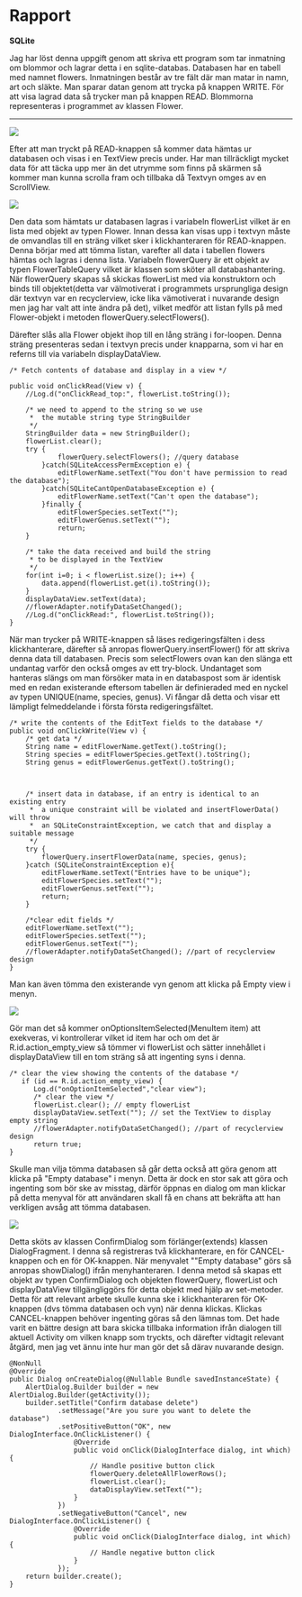 
# Rapport

**SQLite**

Jag har löst denna uppgift genom att skriva ett program som tar inmatning om blommor och lagrar detta i en sqlite-databas. Databasen har en tabell med namnet flowers. Inmatningen består av tre fält där man matar in namn, art och släkte. Man sparar datan genom att trycka på knappen WRITE. För att visa lagrad data så trycker man på knappen READ. Blommorna representeras i programmet av klassen Flower.

----
![](base_ui.png)

Efter att man tryckt på READ-knappen så kommer data hämtas ur databasen och visas i en TextView precis under. Har man tillräckligt mycket data för att täcka upp mer än det utrymme som finns på skärmen så kommer man kunna scrolla fram och tillbaka då Textvyn omges av en ScrollView. 

![](display_data.png)

Den data som hämtats ur databasen lagras i variabeln flowerList vilket är en lista med objekt av typen Flower. Innan dessa kan visas upp i textvyn måste de omvandlas till en sträng vilket sker i klickhanteraren för READ-knappen. Denna börjar med att tömma listan, varefter all data i tabellen flowers hämtas och lagras i denna lista. Variabeln flowerQuery är ett objekt av typen FlowerTableQuery vilket är klassen som sköter all databashantering. När flowerQuery skapas så skickas flowerList med via konstruktorn och binds till objektet(detta var välmotiverat i programmets ursprungliga design där textvyn var en recyclerview, icke lika vämotiverat i nuvarande design men jag har valt att inte ändra på det), vilket medför att listan fylls på med Flower-objekt i metoden flowerQuery.selectFlowers(). 

Därefter slås alla Flower objekt ihop till en lång sträng i for-loopen. Denna sträng presenteras sedan i textvyn precis under knapparna, som vi har en referns till via variabeln displayDataView.   

```
/* Fetch contents of database and display in a view */

public void onClickRead(View v) {
    //Log.d("onClickRead_top:", flowerList.toString());
    
    /* we need to append to the string so we use 
     *  the mutable string type StringBuilder
     */
    StringBuilder data = new StringBuilder(); 
    flowerList.clear();
    try {
            flowerQuery.selectFlowers(); //query database
        }catch(SQLiteAccessPermException e) {
            editFlowerName.setText("You don't have permission to read the database");
        }catch(SQLiteCantOpenDatabaseException e) {
            editFlowerName.setText("Can't open the database");
        }finally {
            editFlowerSpecies.setText("");
            editFlowerGenus.setText("");
            return;
    }
    
    /* take the data received and build the string 
     * to be displayed in the TextView
     */ 
    for(int i=0; i < flowerList.size(); i++) {
        data.append(flowerList.get(i).toString());
    }
    displayDataView.setText(data);
    //flowerAdapter.notifyDataSetChanged();
    //Log.d("onClickRead:", flowerList.toString());
}
```

När man trycker på WRITE-knappen så läses redigeringsfälten i dess klickhanterare, därefter så anropas flowerQuery.insertFlower() för att skriva denna data till databasen. Precis som selectFlowers ovan kan den slänga ett undantag varför den också omges av ett try-block. Undantaget som hanteras slängs om man försöker mata in en databaspost som är identisk med en redan existerande eftersom tabellen är definieraded med en nyckel av typen UNIQUE(name, species, genus). Vi fångar då detta och visar ett lämpligt felmeddelande i första första redigeringsfältet.   

```
/* write the contents of the EditText fields to the database */
public void onClickWrite(View v) {
    /* get data */
    String name = editFlowerName.getText().toString();
    String species = editFlowerSpecies.getText().toString();
    String genus = editFlowerGenus.getText().toString();

    

    /* insert data in database, if an entry is identical to an existing entry
     *  a unique constraint will be violated and insertFlowerData() will throw 
     *  an SQLiteConstraintException, we catch that and display a suitable message
     */
    try {
        flowerQuery.insertFlowerData(name, species, genus);
    }catch (SQLiteConstraintException e){
        editFlowerName.setText("Entries have to be unique");
        editFlowerSpecies.setText("");
        editFlowerGenus.setText("");
        return;
    }

    /*clear edit fields */
    editFlowerName.setText("");
    editFlowerSpecies.setText("");
    editFlowerGenus.setText("");
    //flowerAdapter.notifyDataSetChanged(); //part of recyclerview design
}
```

Man kan även tömma den existerande vyn genom att klicka på Empty view i menyn.

![](empty_view.png)   

Gör man det så kommer onOptionsItemSelected(MenuItem item) att exekveras, vi kontrollerar vilket id item har och om det är R.id.action_empty_view så tömmer vi flowerList och sätter innehållet i displayDataView till en tom sträng så att ingenting syns i denna.   

```
/* clear the view showing the contents of the database */
   if (id == R.id.action_empty_view) {
      Log.d("onOptionItemSelected","clear view");
      /* clear the view */
      flowerList.clear(); // empty flowerList
      displayDataView.setText(""); // set the TextView to display empty string
      //flowerAdapter.notifyDataSetChanged(); //part of recyclerview design
      return true;
}
```

Skulle man vilja tömma databasen så går detta också att göra genom att klicka på "Empty database" i menyn. Detta är dock en stor sak att göra och ingenting som bör ske av misstag, därför öppnas en dialog om man klickar på detta menyval för att användaren skall få en chans att bekräfta att han verkligen avsåg att tömma databasen. 

![](empty_database.png)

Detta sköts av klassen ConfirmDialog som förlänger(extends) klassen DialogFragment. I denna så registreras två klickhanterare, en för CANCEL-knappen och en för OK-knappen. När menyvalet ""Empty database" görs så anropas showDialog() ifrån menyhanteraren. I denna metod så skapas ett objekt av typen ConfirmDialog och objekten flowerQuery, flowerList och displayDataView tillgängliggörs för detta objekt med hjälp av set-metoder. Detta för att relevant arbete skulle kunna ske i klickhanteraren för OK-knappen (dvs tömma databasen och vyn) när denna klickas. Klickas CANCEL-knappen behöver ingenting göras så den lämnas tom. Det hade varit en bättre design att bara skicka tillbaka information ifrån dialogen till aktuell Activity om vilken knapp som tryckts, och därefter vidtagit relevant åtgärd, men jag vet ännu inte hur man gör det så därav nuvarande design. 

```
@NonNull
@Override
public Dialog onCreateDialog(@Nullable Bundle savedInstanceState) {
    AlertDialog.Builder builder = new AlertDialog.Builder(getActivity());
    builder.setTitle("Confirm database delete")
            .setMessage("Are you sure you want to delete the database")
            .setPositiveButton("OK", new DialogInterface.OnClickListener() {
                @Override
                public void onClick(DialogInterface dialog, int which) {
                    // Handle positive button click
                    flowerQuery.deleteAllFlowerRows();
                    flowerList.clear();
                    dataDisplayView.setText("");
                }
            })
            .setNegativeButton("Cancel", new DialogInterface.OnClickListener() {
                @Override
                public void onClick(DialogInterface dialog, int which) {
                    // Handle negative button click
                }
            });
    return builder.create();
}
```


